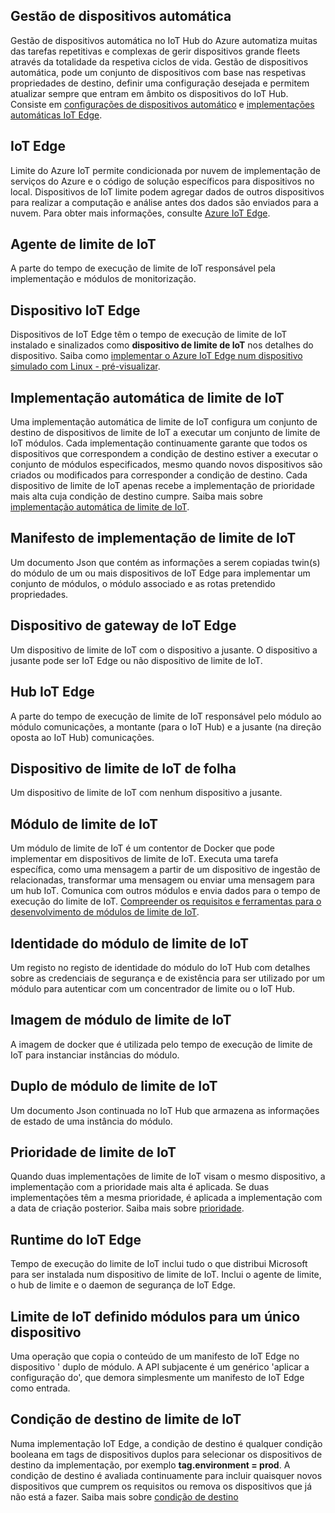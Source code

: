 ## <a name="automatic-device-management"></a>Gestão de dispositivos automática
Gestão de dispositivos automática no IoT Hub do Azure automatiza muitas das tarefas repetitivas e complexas de gerir dispositivos grande fleets através da totalidade da respetiva ciclos de vida. Gestão de dispositivos automática, pode um conjunto de dispositivos com base nas respetivas propriedades de destino, definir uma configuração desejada e permitem atualizar sempre que entram em âmbito os dispositivos do IoT Hub.  Consiste em [configurações de dispositivos automático](/articles/iot-hub/iot-hub-auto-device-config.md) e [implementações automáticas IoT Edge](/articles/iot-edge/how-to-deploy-monitor.md).

## <a name="iot-edge"></a>IoT Edge
Limite do Azure IoT permite condicionada por nuvem de implementação de serviços do Azure e o código de solução específicos para dispositivos no local. Dispositivos de IoT limite podem agregar dados de outros dispositivos para realizar a computação e análise antes dos dados são enviados para a nuvem. Para obter mais informações, consulte [Azure IoT Edge](https://docs.microsoft.com/azure/iot-edge/).

## <a name="iot-edge-agent"></a>Agente de limite de IoT
A parte do tempo de execução de limite de IoT responsável pela implementação e módulos de monitorização.

## <a name="iot-edge-device"></a>Dispositivo IoT Edge
Dispositivos de IoT Edge têm o tempo de execução de limite de IoT instalado e sinalizados como **dispositivo de limite de IoT** nos detalhes do dispositivo. Saiba como [implementar o Azure IoT Edge num dispositivo simulado com Linux - pré-visualizar](https://docs.microsoft.com/azure/iot-edge/tutorial-simulate-device-linux).

## <a name="iot-edge-automatic-deployment"></a>Implementação automática de limite de IoT
Uma implementação automática de limite de IoT configura um conjunto de destino de dispositivos de limite de IoT a executar um conjunto de limite de IoT módulos. Cada implementação continuamente garante que todos os dispositivos que correspondem a condição de destino estiver a executar o conjunto de módulos especificados, mesmo quando novos dispositivos são criados ou modificados para corresponder a condição de destino. Cada dispositivo de limite de IoT apenas recebe a implementação de prioridade mais alta cuja condição de destino cumpre. Saiba mais sobre [implementação automática de limite de IoT](https://docs.microsoft.com/azure/iot-edge/module-deployment-monitoring).

## <a name="iot-edge-deployment-manifest"></a>Manifesto de implementação de limite de IoT
Um documento Json que contém as informações a serem copiadas twin(s) do módulo de um ou mais dispositivos de IoT Edge para implementar um conjunto de módulos, o módulo associado e as rotas pretendido propriedades.

## <a name="iot-edge-gateway-device"></a>Dispositivo de gateway de IoT Edge
Um dispositivo de limite de IoT com o dispositivo a jusante. O dispositivo a jusante pode ser IoT Edge ou não dispositivo de limite de IoT.

## <a name="iot-edge-hub"></a>Hub IoT Edge
A parte do tempo de execução de limite de IoT responsável pelo módulo ao módulo comunicações, a montante (para o IoT Hub) e a jusante (na direção oposta ao IoT Hub) comunicações. 

## <a name="iot-edge-leaf-device"></a>Dispositivo de limite de IoT de folha
Um dispositivo de limite de IoT com nenhum dispositivo a jusante. 

## <a name="iot-edge-module"></a>Módulo de limite de IoT
Um módulo de limite de IoT é um contentor de Docker que pode implementar em dispositivos de limite de IoT. Executa uma tarefa específica, como uma mensagem a partir de um dispositivo de ingestão de relacionadas, transformar uma mensagem ou enviar uma mensagem para um hub IoT. Comunica com outros módulos e envia dados para o tempo de execução do limite de IoT. [Compreender os requisitos e ferramentas para o desenvolvimento de módulos de limite de IoT](https://docs.microsoft.com/azure/iot-edge/module-development).

## <a name="iot-edge-module-identity"></a>Identidade do módulo de limite de IoT
Um registo no registo de identidade do módulo do IoT Hub com detalhes sobre as credenciais de segurança e de existência para ser utilizado por um módulo para autenticar com um concentrador de limite ou o IoT Hub.

## <a name="iot-edge-module-image"></a>Imagem de módulo de limite de IoT
A imagem de docker que é utilizada pelo tempo de execução de limite de IoT para instanciar instâncias do módulo.

## <a name="iot-edge-module-twin"></a>Duplo de módulo de limite de IoT
Um documento Json continuada no IoT Hub que armazena as informações de estado de uma instância do módulo.

## <a name="iot-edge-priority"></a>Prioridade de limite de IoT
Quando duas implementações de limite de IoT visam o mesmo dispositivo, a implementação com a prioridade mais alta é aplicada. Se duas implementações têm a mesma prioridade, é aplicada a implementação com a data de criação posterior. Saiba mais sobre [prioridade](https://docs.microsoft.com/azure/iot-edge/module-deployment-monitoring#priority).

## <a name="iot-edge-runtime"></a>Runtime do IoT Edge
Tempo de execução do limite de IoT inclui tudo o que distribui Microsoft para ser instalada num dispositivo de limite de IoT. Inclui o agente de limite, o hub de limite e o daemon de segurança de IoT Edge.

## <a name="iot-edge-set-modules-to-a-single-device"></a>Limite de IoT definido módulos para um único dispositivo
Uma operação que copia o conteúdo de um manifesto de IoT Edge no dispositivo ' duplo de módulo. A API subjacente é um genérico 'aplicar a configuração do', que demora simplesmente um manifesto de IoT Edge como entrada.

## <a name="iot-edge-target-condition"></a>Condição de destino de limite de IoT
Numa implementação IoT Edge, a condição de destino é qualquer condição booleana em tags de dispositivos duplos para selecionar os dispositivos de destino da implementação, por exemplo **tag.environment = prod**. A condição de destino é avaliada continuamente para incluir quaisquer novos dispositivos que cumprem os requisitos ou remova os dispositivos que já não está a fazer. Saiba mais sobre [condição de destino](https://docs.microsoft.com/azure/iot-edge/module-deployment-monitoring#target-condition)